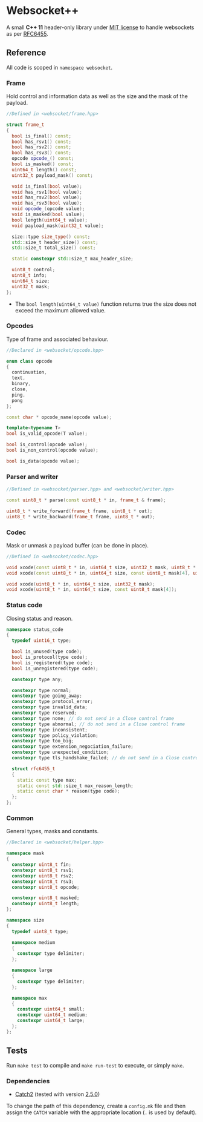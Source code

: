 # Websocket++

A small **C++ 11** header-only library under [MIT license](LICENSE) to handle websockets as per [RFC6455](https://tools.ietf.org/html/rfc6455).

## Reference

All code is scoped in `namespace websocket`.

### Frame

Hold control and information data as well as the size and the mask of the payload.

```cpp
//Defined in <websocket/frame.hpp>

struct frame_t
{
  bool is_final() const;
  bool has_rsv1() const;
  bool has_rsv2() const;
  bool has_rsv3() const;
  opcode opcode_() const;
  bool is_masked() const;
  uint64_t length() const;
  uint32_t payload_mask() const;

  void is_final(bool value);
  void has_rsv1(bool value);
  void has_rsv2(bool value);
  void has_rsv3(bool value);
  void opcode_(opcode value);
  void is_masked(bool value);
  bool length(uint64_t value);
  void payload_mask(uint32_t value);

  size::type size_type() const;
  std::size_t header_size() const;
  std::size_t total_size() const;

  static constexpr std::size_t max_header_size;

  uint8_t control;
  uint8_t info;
  uint64_t size;
  uint32_t mask;
};
```

* The `bool length(uint64_t value)` function returns true the size does not exceed the maximum allowed value.

### Opcodes

Type of frame and associated behaviour.

```cpp
//Declared in <websocket/opcode.hpp>

enum class opcode
{
  continuation,
  text,
  binary,
  close,
  ping,
  pong
};

const char * opcode_name(opcode value);

template<typename T>
bool is_valid_opcode(T value);

bool is_control(opcode value);
bool is_non_control(opcode value);

bool is_data(opcode value);
```

### Parser and writer

```cpp
//Defined in <websocket/parser.hpp> and <websocket/writer.hpp>

const uint8_t * parse(const uint8_t * in, frame_t & frame);

uint8_t * write_forward(frame_t frame, uint8_t * out);
uint8_t * write_backward(frame_t frame, uint8_t * out);
```

### Codec

Mask or unmask a payload buffer (can be done in place).

```cpp
//Defined in <websocket/codec.hpp>

void xcode(const uint8_t * in, uint64_t size, uint32_t mask, uint8_t * out);
void xcode(const uint8_t * in, uint64_t size, const uint8_t mask[4], uint8_t * out);

void xcode(uint8_t * in, uint64_t size, uint32_t mask);
void xcode(uint8_t * in, uint64_t size, const uint8_t mask[4]);
```

### Status code

Closing status and reason.

```cpp
namespace status_code
{
  typedef uint16_t type;

  bool is_unused(type code);
  bool is_protocol(type code);
  bool is_registered(type code);
  bool is_unregistered(type code);

  constexpr type any;

  constexpr type normal;
  constexpr type going_away;
  constexpr type protocol_error;
  constexpr type invalid_data;
  constexpr type reserved;
  constexpr type none; // do not send in a Close control frame
  constexpr type abnormal; // do not send in a Close control frame
  constexpr type inconsistent;
  constexpr type policy_violation;
  constexpr type too_big;
  constexpr type extension_negociation_failure;
  constexpr type unexpected_condition;
  constexpr type tls_handshake_failed; // do not send in a Close control frame

  struct rfc6455_t
  {
    static const type max;
    static const std::size_t max_reason_length;
    static const char * reason(type code);
  };
};
```

### Common

General types, masks and constants.

```cpp
//Declared in <websocket/helper.hpp>

namespace mask
{
  constexpr uint8_t fin;
  constexpr uint8_t rsv1;
  constexpr uint8_t rsv2;
  constexpr uint8_t rsv3;
  constexpr uint8_t opcode;

  constexpr uint8_t masked;
  constexpr uint8_t length;
};

namespace size
{
  typedef uint8_t type;

  namespace medium
  {
    constexpr type delimiter;
  };

  namespace large
  {
    constexpr type delimiter;
  };

  namespace max
  {
    constexpr uint64_t small;
    constexpr uint64_t medium;
    constexpr uint64_t large;
  };
};
```

## Tests

Run `make test` to compile and `make run-test` to execute, or simply `make`.

### Dependencies

* [Catch2](https://github.com/catchorg/Catch2) (tested with version [2.5.0](https://github.com/catchorg/Catch2/releases/tag/v2.5.0))

To change the path of this dependency, create a `config.mk` file and then assign the `CATCH` variable with the appropriate location (`.` is used by default).